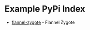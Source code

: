 # Example PyPi Index

- [flannel-zygote](https://github.com/joshcameron/flannel-zygote-dist) - Flannel Zygote
